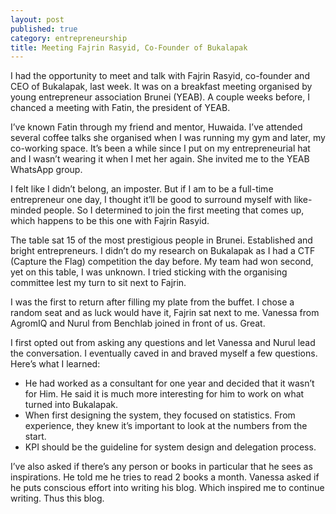 ```yaml
---
layout: post
published: true
category: entrepreneurship
title: Meeting Fajrin Rasyid, Co-Founder of Bukalapak
---
```

I had the opportunity to meet and talk with Fajrin Rasyid, co-founder and CEO of Bukalapak, last week. It was on a breakfast meeting organised by young entrepreneur association Brunei (YEAB). A couple weeks before, I chanced a meeting with Fatin, the president of YEAB.

I’ve known Fatin through my friend and mentor, Huwaida. I’ve attended several coffee talks she organised when I was running my gym and later, my co-working space. It’s been a while since I put on my entrepreneurial hat and I wasn’t wearing it when I met her again. She invited me to the YEAB WhatsApp group.

I felt like I didn’t belong, an imposter. But if I am to be a full-time entrepreneur one day, I thought it’ll be good to surround myself with like-minded people. So I determined to join the first meeting that comes up, which happens to be this one with Fajrin Rasyid.

The table sat 15 of the most prestigious people in Brunei. Established and bright entrepreneurs. I didn’t do my research on Bukalapak as I had a CTF (Capture the Flag) competition the day before. My team had won second, yet on this table, I was unknown. I tried sticking with the organising committee lest my turn to sit next to Fajrin.

I was the first to return after filling my plate from the buffet. I chose a random seat and as luck would have it, Fajrin sat next to me. Vanessa from AgromIQ and Nurul from Benchlab joined in front of us. Great.

I first opted out from asking any questions and let Vanessa and Nurul lead the conversation. I eventually caved in and braved myself a few questions. Here’s what I learned:

- He had worked as a consultant for one year and decided that it wasn’t for Him. He said it is much more interesting for him to work on what turned into Bukalapak.
- When first designing the system, they focused on statistics. From experience, they knew it’s important to look at the numbers from the start.
- KPI should be the guideline for system design and delegation process.

I’ve also asked if there’s any person or books in particular that he sees as inspirations. He told me he tries to read 2 books a month. Vanessa asked if he puts conscious effort into writing his blog. Which inspired me to continue writing. Thus this blog.
